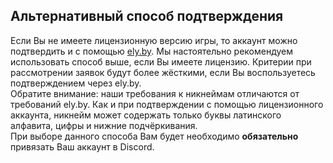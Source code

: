 ## Альтернативный способ подтверждения
Если Вы не имеете лицензионную версию игры, то аккаунт можно подтвердить и с помощью [ely.by](https://ely.by). Мы настоятельно рекомендуем использовать способ выше, если Вы имеете лицензию. Критерии при рассмотрении заявок будут более жёсткими, если Вы воспользуетесь подтверждением через ely.by.    
Обратите внимание: наши требования к никнеймам отличаются от требований ely.by. Как и при подтверждении с помощью лицензионного аккаунта, никнейм может содержать только буквы латинского алфавита, цифры и нижние подчёркивания.  
При выборе данного способа Вам будет необходимо **обязательно** привязать Ваш аккаунт в Discord.